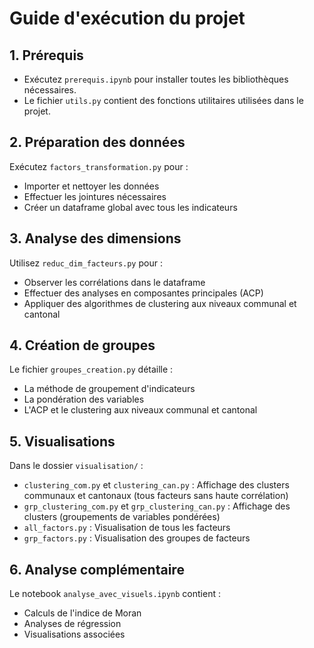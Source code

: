 # Guide d'exécution du projet

## 1. Prérequis
- Exécutez `prerequis.ipynb` pour installer toutes les bibliothèques nécessaires.
- Le fichier `utils.py` contient des fonctions utilitaires utilisées dans le projet.

## 2. Préparation des données
Exécutez `factors_transformation.py` pour :
- Importer et nettoyer les données
- Effectuer les jointures nécessaires
- Créer un dataframe global avec tous les indicateurs

## 3. Analyse des dimensions
Utilisez `reduc_dim_facteurs.py` pour :
- Observer les corrélations dans le dataframe
- Effectuer des analyses en composantes principales (ACP)
- Appliquer des algorithmes de clustering aux niveaux communal et cantonal

## 4. Création de groupes
Le fichier `groupes_creation.py` détaille :
- La méthode de groupement d'indicateurs
- La pondération des variables
- L'ACP et le clustering aux niveaux communal et cantonal

## 5. Visualisations
Dans le dossier `visualisation/` :
- `clustering_com.py` et `clustering_can.py` : Affichage des clusters communaux et cantonaux (tous facteurs sans haute corrélation)
- `grp_clustering_com.py` et `grp_clustering_can.py` : Affichage des clusters (groupements de variables pondérées)
- `all_factors.py` : Visualisation de tous les facteurs
- `grp_factors.py` : Visualisation des groupes de facteurs

## 6. Analyse  complémentaire
Le notebook `analyse_avec_visuels.ipynb` contient :
- Calculs de l'indice de Moran
- Analyses de régression
- Visualisations associées
